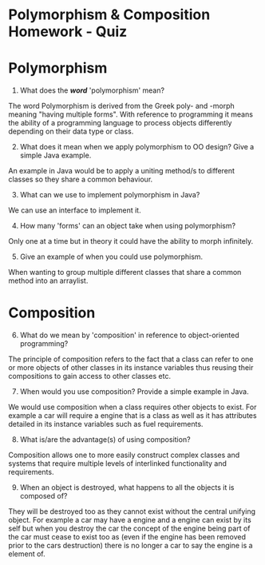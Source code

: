 
# Polymorphism & Composition Homework - Quiz

# Polymorphism

1. What does the ___word___ 'polymorphism' mean?

The word Polymorphism is derived from the Greek poly- and -morph meaning "having multiple forms". With reference to programming it means the ability of a programming language to process objects differently depending on their data type or class.

2. What does it mean when we apply polymorphism to OO design? Give a simple Java example.

An example in Java would be to apply a uniting method/s to different classes so they share a common behaviour.

3. What can we use to implement polymorphism in Java?

We can use an interface to implement it.

4. How many 'forms' can an object take when using polymorphism?

Only one at a time but in theory it could have the ability to morph infinitely.

5. Give an example of when you could use polymorphism.

When wanting to group multiple different classes that share a common method into an arraylist.


# Composition

6. What do we mean by 'composition' in reference to object-oriented programming?

The principle of composition refers to the fact that a class can refer to one or more objects of other classes in its instance variables thus reusing their compositions to gain access to other classes etc.

7. When would you use composition? Provide a simple example in Java.

We would use composition when a class requires other objects to exist. For example a car will require a engine that is a class as well as it has attributes detailed in its instance variables such as fuel requirements.

8. What is/are the advantage(s) of using composition?

Composition allows one to more easily construct complex classes and systems that require multiple levels of interlinked functionality and requirements.

9. When an object is destroyed, what happens to all the objects it is composed of?

They will be destroyed too as they cannot exist without the central unifying object. For example a car may have a engine and a engine can exist by its self but when you destroy the car the concept of the engine being part of the car must cease to exist too as (even if the engine has been removed prior to the cars destruction) there is no longer a car to say the engine is a element of.
